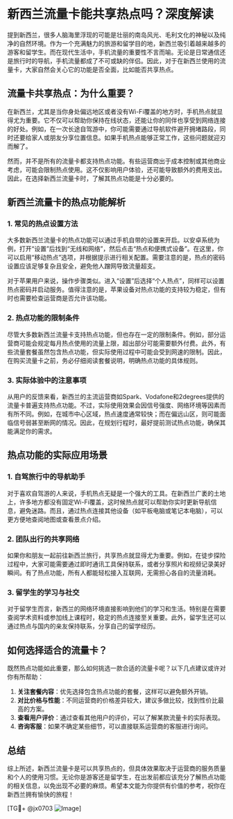# 新西兰流量卡能共享热点吗？深度解读

提到新西兰，很多人脑海里浮现的可能是壮丽的南岛风光、毛利文化的神秘以及纯净的自然环境。作为一个充满魅力的旅游和留学目的地，新西兰吸引着越来越多的游客和留学生。而在现代生活中，手机流量的重要性不言而喻。无论是日常通信还是旅行时的导航，手机流量都成了不可或缺的伴侣。因此，对于在新西兰使用的流量卡，大家自然会关心它的功能是否全面，比如能否共享热点。

## 流量卡共享热点：为什么重要？

在新西兰，尤其是当你身处偏远地区或者没有Wi-Fi覆盖的地方时，手机热点就显得尤为重要。它不仅可以帮助你保持在线状态，还能让你的同伴也享受到网络连接的好处。例如，在一次长途自驾游中，你可能需要通过导航软件避开拥堵路段，同时还要给家人或朋友分享位置信息。如果手机热点能够正常工作，这些问题就迎刃而解了。

然而，并不是所有的流量卡都支持热点功能。有些运营商出于成本控制或其他商业考虑，可能会限制热点使用。这不仅影响用户体验，还可能导致额外的费用支出。因此，在选择新西兰流量卡时，了解其热点功能是十分必要的。

## 新西兰流量卡的热点功能解析

### 1. 常见的热点设置方法

大多数新西兰流量卡的热点功能可以通过手机自带的设置来开启。以安卓系统为例，打开“设置”后找到“无线和网络”，然后点击“热点和便携式设备”。在这里，你可以启用“移动热点”选项，并根据提示进行相关配置。需要注意的是，热点的密码设置应该足够复杂且安全，避免他人蹭网导致流量超支。

对于苹果用户来说，操作步骤类似。进入“设置”后选择“个人热点”，同样可以设置热点密码并启动服务。值得注意的是，苹果设备对热点功能的支持较为稳定，但有时也需要检查运营商是否允许该功能。

### 2. 热点功能的限制条件

尽管大多数新西兰流量卡支持热点功能，但也存在一定的限制条件。例如，部分运营商可能会规定每月热点使用的流量上限，超出部分可能需要额外付费。此外，有些流量套餐虽然包含热点功能，但实际使用过程中可能会受到网速的限制。因此，在购买流量卡之前，务必仔细阅读套餐说明，明确热点功能的具体规则。

### 3. 实际体验中的注意事项

从用户的反馈来看，新西兰的主流运营商如Spark、Vodafone和2degrees提供的流量卡普遍支持热点功能。不过，实际使用效果会因信号强度、网络环境等因素而有所不同。例如，在城市中心区域，热点速度通常较快；而在偏远山区，则可能面临信号弱甚至断网的情况。因此，在规划行程时，最好提前测试热点功能，确保其能满足你的需求。

## 热点功能的实际应用场景

### 1. 自驾旅行中的导航助手

对于喜欢自驾游的人来说，手机热点无疑是一个强大的工具。在新西兰广袤的土地上，许多地方都没有固定Wi-Fi覆盖，这时候热点就可以帮助你实时更新导航信息，避免迷路。而且，通过热点连接其他设备（如平板电脑或笔记本电脑），可以更方便地查阅地图或查看景点介绍。

### 2. 团队出行的共享网络

如果你和朋友一起前往新西兰旅行，共享热点就显得尤为重要。例如，在徒步探险过程中，大家可能需要通过即时通讯工具保持联系，或者分享照片和视频记录美好瞬间。有了热点功能，所有人都能轻松接入互联网，无需担心各自的流量消耗。

### 3. 留学生的学习与社交

对于留学生而言，新西兰的网络环境直接影响到他们的学习和生活。特别是在需要查阅学术资料或参加线上课程时，稳定的热点连接至关重要。此外，留学生还可以通过热点与国内的亲友保持联系，分享自己的留学经历。

## 如何选择适合的流量卡？

既然热点功能如此重要，那么如何挑选一款合适的流量卡呢？以下几点建议或许对你有所帮助：

1. **关注套餐内容**：优先选择包含热点功能的套餐，这样可以避免额外开销。
2. **对比价格与性能**：不同运营商的价格差异较大，建议多做比较，找到性价比最高的方案。
3. **查看用户评价**：通过查看其他用户的评价，可以了解某款流量卡的实际表现。
4. **咨询客服**：如果不确定某些细节，可以直接联系运营商的客服进行询问。

## 总结

综上所述，新西兰流量卡是可以共享热点的，但具体效果取决于运营商的服务质量和个人的使用习惯。无论你是游客还是留学生，在出发前都应该充分了解热点功能的相关信息，以免出现不必要的麻烦。希望本文能为你提供有价值的参考，祝你在新西兰拥有愉快的旅程！

[TG💪+ @jx0703 ![Image](https://github.com/user-attachments/assets/dbca1d08-cadb-493c-b0ec-ad6f7a83f270)]